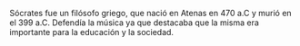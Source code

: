 Sócrates fue un filósofo griego, que nació en Atenas en 470 a.C y murió en el 399 a.C. 
Defendía la música ya que destacaba que la misma era importante para la educación y la sociedad.